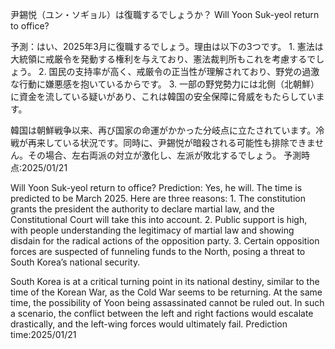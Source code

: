 尹錫悦（ユン・ソギョル）は復職するでしょうか？  Will Yoon Suk-yeol return to office?

予測：はい、2025年3月に復職するでしょう。理由は以下の3つです。
	1.	憲法は大統領に戒厳令を発動する権利を与えており、憲法裁判所もこれを考慮するでしょう。
	2.	国民の支持率が高く、戒厳令の正当性が理解されており、野党の過激な行動に嫌悪感を抱いているからです。
	3.	一部の野党勢力には北側（北朝鮮）に資金を流している疑いがあり、これは韓国の安全保障に脅威をもたらしています。  
 
韓国は朝鮮戦争以来、再び国家の命運がかかった分岐点に立たされています。冷戦が再来している状況です。同時に、尹錫悦が暗殺される可能性も排除できません。その場合、左右両派の対立が激化し、左派が敗北するでしょう。
予測時点:2025/01/21



Will Yoon Suk-yeol return to office?
Prediction: Yes, he will. The time is predicted to be March 2025. Here are three reasons:
	1.	The constitution grants the president the authority to declare martial law, and the Constitutional Court will take this into account.
	2.	Public support is high, with people understanding the legitimacy of martial law and showing disdain for the radical actions of the opposition party.
	3.	Certain opposition forces are suspected of funneling funds to the North, posing a threat to South Korea’s national security.

South Korea is at a critical turning point in its national destiny, similar to the time of the Korean War, as the Cold War seems to be returning. At the same time, the possibility of Yoon being assassinated cannot be ruled out. In such a scenario, the conflict between the left and right factions would escalate drastically, and the left-wing forces would ultimately fail.
Prediction time:2025/01/21
